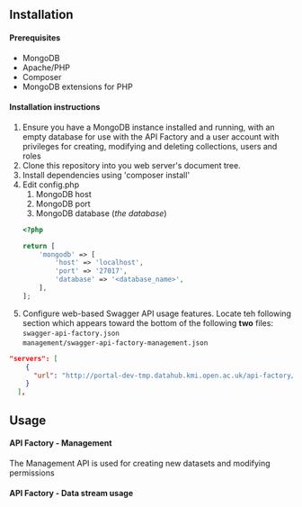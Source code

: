 ## Installation

#### Prerequisites

* MongoDB
* Apache/PHP
* Composer
* MongoDB extensions for PHP

#### Installation instructions

1. Ensure you have a MongoDB instance installed and running, with an empty 
database for use with the API Factory and a user account with privileges for 
creating, modifying and deleting collections, users and roles
1. Clone this repository into you web server's document tree.
1. Install dependencies using 'composer install'
1. Edit config.php
    1. MongoDB host
    1. MongoDB port
    1. MongoDB database (*the database*)
    ```php
    <?php
    
    return [
        'mongodb' => [
            'host' => 'localhost',
            'port' => '27017',
            'database' => '<database_name>',
        ],
    ];
    ```
1. Configure web-based Swagger API usage features. Locate teh following section 
which appears toward the bottom of the following **two** files:  
`swagger-api-factory.json`  
`management/swagger-api-factory-management.json`
```json
"servers": [
    {
      "url": "http://portal-dev-tmp.datahub.kmi.open.ac.uk/api-factory/"
    }
  ],
```
   
## Usage

#### API Factory - Management
The Management API is used for creating new datasets and modifying permissions

#### API Factory - Data stream usage

